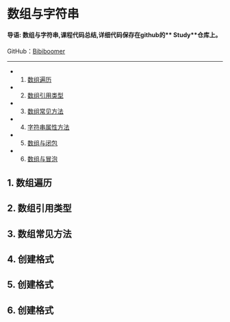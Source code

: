 # 数组与字符串
#### 导语: 数组与字符串,课程代码总结,详细代码保存在github的** Study**仓库上。

GitHub：[Bibiboomer](https://github.com/Bibiboomer)

-----
<!-- vscode-markdown-toc -->
* 1. [数组遍历](#数组遍历)
* 2. [数组引用类型](#数组引用类型)
* 3. [数组常见方法](#数组常见方法)
* 4. [字符串属性方法](#字符串属性方法)
* 5. [数组与闭包](#数组与闭包)
* 6. [数组与冒泡](#数组与冒泡)

##  1. <a name='数组遍历'></a>数组遍历
##  2. <a name='数组引用类型'></a>数组引用类型
##  3. <a name='数组常见方法'></a>数组常见方法
##  4. <a name='字符串属性方法'></a>创建格式
##  5. <a name='创建格式'></a>创建格式
##  6. <a name='创建格式'></a>创建格式
